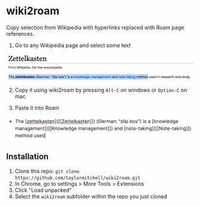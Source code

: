 # wiki2roam

Copy selection from Wikipedia with hyperlinks replaced with Roam page references.

1. Go to any Wikipedia page and select some text

![](images/wikipedia.png)

2. Copy it using wiki2roam by pressing `Alt-C` on windows or `Option-C` on mac

3. Paste it into Roam

![](images/roam.png)


## Installation

1. Clone this repo: `git clone https://github.com/taylormitchell/wiki2roam.git`
2. In Chrome, go to settings > More Tools > Extensions
3. Click "Load unpacked"
3. Select the `wiki2roam` subfolder within the repo you just cloned
